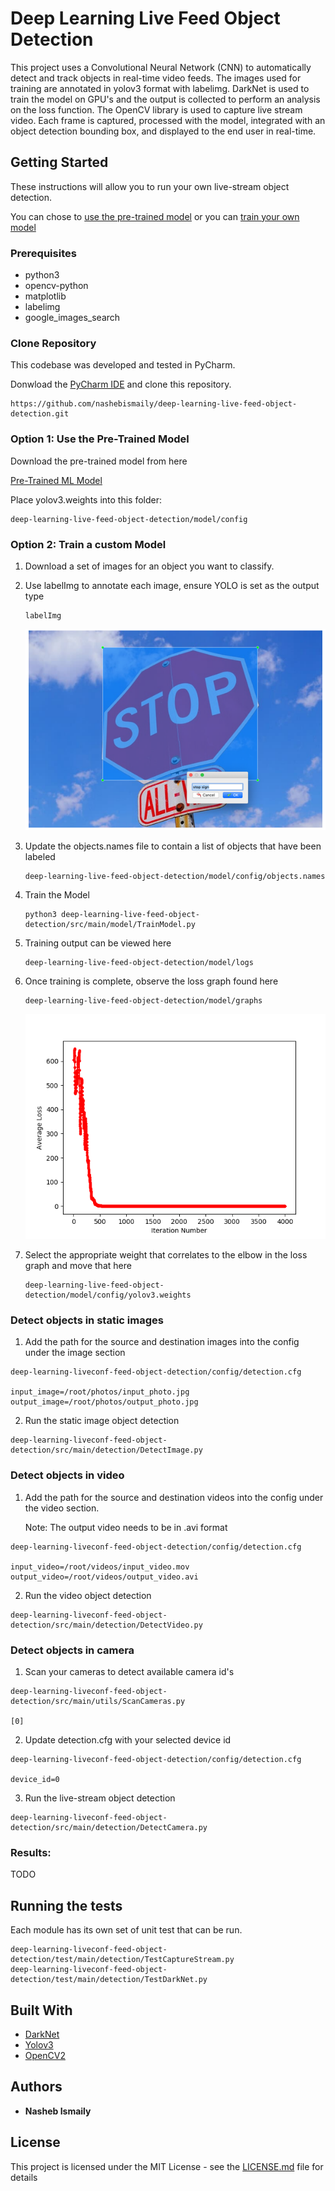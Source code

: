 # Deep Learning Live Feed Object Detection

This project uses a Convolutional Neural Network (CNN) to automatically detect and track objects in real-time video feeds. The images used for training are annotated in yolov3 format with labelimg. DarkNet is used to train the model on GPU's and the output is collected to perform an analysis on the loss function. The OpenCV library is used to capture live stream video. Each frame is captured, processed with the model, integrated with an object detection bounding box, and displayed to the end user in real-time. 


## Getting Started

These instructions will allow you to run your own live-stream object detection.

You can chose to [use the pre-trained model](#option-1-use-the-pre-trained-model)
or you can [train your own model](#option-2-train-a-custom-model)

### Prerequisites

* python3
* opencv-python
* matplotlib
* labelimg
* google_images_search


### Clone Repository

This codebase was developed and tested in PyCharm.

Donwload the [PyCharm IDE](https://www.jetbrains.com/pycharm/download/) and clone this repository.

```
https://github.com/nashebismaily/deep-learning-live-feed-object-detection.git
```

### Option 1: Use the Pre-Trained Model

Download the pre-trained model from here 

[Pre-Trained ML Model](https://srv-file6.gofile.io/download/Bfj367/yolov3.weights)

Place yolov3.weights into this folder:

```
deep-learning-live-feed-object-detection/model/config
```

### Option 2: Train a custom Model

1. Download a set of images for an object you want to classify.

2. Use labelImg to annotate each image, ensure YOLO is set as the output type

    ```
    labelImg
    ```

    ![alt text](resources/icons/labelImg.png)

3. Update the objects.names file to contain a list of objects that have been labeled

    ```
    deep-learning-live-feed-object-detection/model/config/objects.names 
    ```

4. Train the Model

    ```
    python3 deep-learning-live-feed-object-detection/src/main/model/TrainModel.py
    ```
    
5. Training output can be viewed here

    ```
    deep-learning-live-feed-object-detection/model/logs
    ```

6. Once training is complete, observe the loss graph found here

    ```
    deep-learning-live-feed-object-detection/model/graphs
    ```

    ![alt text](resources/icons/darknetlossgraph.png)

7. Select the appropriate weight that correlates to the elbow in the loss graph and move that here

    ```
    deep-learning-live-feed-object-detection/model/config/yolov3.weights
    ```
    
### Detect objects in static images

1. Add the path for the source and destination images into the config under the image section

```
deep-learning-liveconf-feed-object-detection/config/detection.cfg

input_image=/root/photos/input_photo.jpg
output_image=/root/photos/output_photo.jpg
```

2. Run the static image object detection


```
deep-learning-liveconf-feed-object-detection/src/main/detection/DetectImage.py
```

### Detect objects in video

1. Add the path for the source and destination videos into the config under the video section.

   Note: The output video needs to be in .avi format
   
```
deep-learning-liveconf-feed-object-detection/config/detection.cfg

input_video=/root/videos/input_video.mov
output_video=/root/videos/output_video.avi
```

2. Run the video object detection

```
deep-learning-liveconf-feed-object-detection/src/main/detection/DetectVideo.py
```

### Detect objects in camera


1. Scan your cameras to detect available camera id's

```
deep-learning-liveconf-feed-object-detection/src/main/utils/ScanCameras.py

[0]
```

2. Update detection.cfg with your selected device id

```
deep-learning-liveconf-feed-object-detection/config/detection.cfg

device_id=0
```

3. Run the live-stream  object detection

```
deep-learning-liveconf-feed-object-detection/src/main/detection/DetectCamera.py
```

### Results:

TODO


## Running the tests

Each module has its own set of unit test that can be run.

```
deep-learning-liveconf-feed-object-detection/test/main/detection/TestCaptureStream.py
deep-learning-liveconf-feed-object-detection/test/main/detection/TestDarkNet.py
```

## Built With

* [DarkNet](https://pjreddie.com/darknet/)
* [Yolov3](https://pjreddie.com/darknet/yolo/)
* [OpenCV2](https://pypi.org/project/opencv-python/)

## Authors

* **Nasheb Ismaily** 

## License

This project is licensed under the MIT License - see the [LICENSE.md](LICENSE.md) file for details


